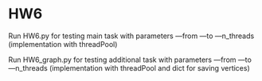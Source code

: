 # HW6

Run HW6.py for testing main task with parameters —from —to —n_threads (implementation with threadPool)

Run HW6_graph.py for testing additional task with parameters —from —to —n_threads (implementation with threadPool and dict for saving vertices) 
